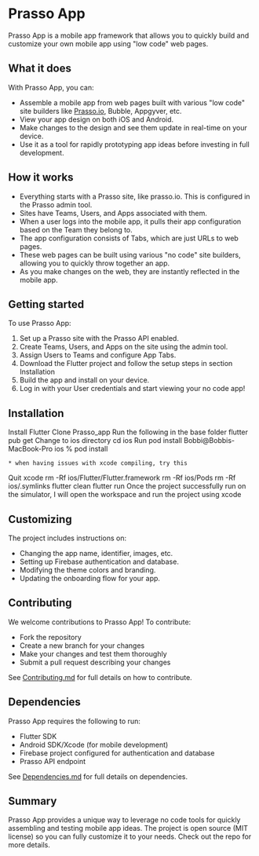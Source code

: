 
# Prasso App

Prasso App is a mobile app framework that allows you to quickly build and customize your own mobile app using "low code" web pages.

## What it does

With Prasso App, you can:

- Assemble a mobile app from web pages built with various "low code" site builders like [Prasso.io](https://prasso.io), Bubble, Appgyver, etc.
- View your app design on both iOS and Android.   
- Make changes to the design and see them update in real-time on your device.
- Use it as a tool for rapidly prototyping app ideas before investing in full development.

## How it works

- Everything starts with a Prasso site, like prasso.io. This is configured in the Prasso admin tool.
- Sites have Teams, Users, and Apps associated with them.   
- When a user logs into the mobile app, it pulls their app configuration based on the Team they belong to.
- The app configuration consists of Tabs, which are just URLs to web pages.
- These web pages can be built using various "no code" site builders, allowing you to quickly throw together an app.
- As you make changes on the web, they are instantly reflected in the mobile app.

## Getting started

To use Prasso App:

1. Set up a Prasso site with the Prasso API enabled.
2. Create Teams, Users, and Apps on the site using the admin tool.   
3. Assign Users to Teams and configure App Tabs.
4. Download the Flutter project and follow the setup steps in section Installation
5. Build the app and install on your device.   
6. Log in with your User credentials and start viewing your no code app!

## Installation

Install Flutter
Clone Prasso_app
Run the following in the base folder
    flutter pub get
Change to ios directory
     cd ios
Run pod install
Bobbi@Bobbis-MacBook-Pro ios % pod install

    * when having issues with xcode compiling, try this
Quit xcode
 rm -Rf ios/Flutter/Flutter.framework
 rm -Rf ios/Pods
 rm -Rf ios/.symlinks
 flutter clean
 flutter run
Once the project successfully run on the simulator,  I will open the workspace and run the project using xcode

## Customizing

The project includes instructions on:

- Changing the app name, identifier, images, etc.
- Setting up Firebase authentication and database.  
- Modifying the theme colors and branding.
- Updating the onboarding flow for your app.

## Contributing

We welcome contributions to Prasso App! To contribute:

- Fork the repository
- Create a new branch for your changes
- Make your changes and test them thoroughly
- Submit a pull request describing your changes

See [Contributing.md](Contributing.md) for full details on how to contribute.

## Dependencies

Prasso App requires the following to run:

- Flutter SDK
- Android SDK/Xcode (for mobile development)
- Firebase project configured for authentication and database
- Prasso API endpoint

See [Dependencies.md](Dependencies.md) for full details on dependencies.

## Summary

Prasso App provides a unique way to leverage no code tools for quickly assembling and testing mobile app ideas. The project is open source (MIT license) so you can fully customize it to your needs. Check out the repo for more details.

